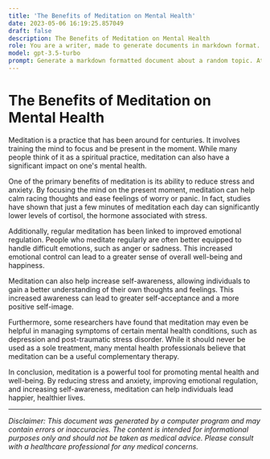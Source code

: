 ```yaml
---
title: 'The Benefits of Meditation on Mental Health'
date: 2023-05-06 16:19:25.857049
draft: false
description: The Benefits of Meditation on Mental Health
role: You are a writer, made to generate documents in markdown format. It is very important that all of the documents you generate are in valid markdown format.
model: gpt-3.5-turbo
prompt: Generate a markdown formatted document about a random topic. At the bottom, include a disclaimer explaining that the document was generated by you. The first line of the document should be the title. Make sure that the entire document is in proper markdown format, using a mix of various tags to make the document visually appealing.
---
```


# The Benefits of Meditation on Mental Health

Meditation is a practice that has been around for centuries. It involves training the mind to focus and be present in the moment. While many people think of it as a spiritual practice, meditation can also have a significant impact on one's mental health.

One of the primary benefits of meditation is its ability to reduce stress and anxiety. By focusing the mind on the present moment, meditation can help calm racing thoughts and ease feelings of worry or panic. In fact, studies have shown that just a few minutes of meditation each day can significantly lower levels of cortisol, the hormone associated with stress.

Additionally, regular meditation has been linked to improved emotional regulation. People who meditate regularly are often better equipped to handle difficult emotions, such as anger or sadness. This increased emotional control can lead to a greater sense of overall well-being and happiness.

Meditation can also help increase self-awareness, allowing individuals to gain a better understanding of their own thoughts and feelings. This increased awareness can lead to greater self-acceptance and a more positive self-image.

Furthermore, some researchers have found that meditation may even be helpful in managing symptoms of certain mental health conditions, such as depression and post-traumatic stress disorder. While it should never be used as a sole treatment, many mental health professionals believe that meditation can be a useful complementary therapy.

In conclusion, meditation is a powerful tool for promoting mental health and well-being. By reducing stress and anxiety, improving emotional regulation, and increasing self-awareness, meditation can help individuals lead happier, healthier lives.

---

*Disclaimer: This document was generated by a computer program and may contain errors or inaccuracies. The content is intended for informational purposes only and should not be taken as medical advice. Please consult with a healthcare professional for any medical concerns.*